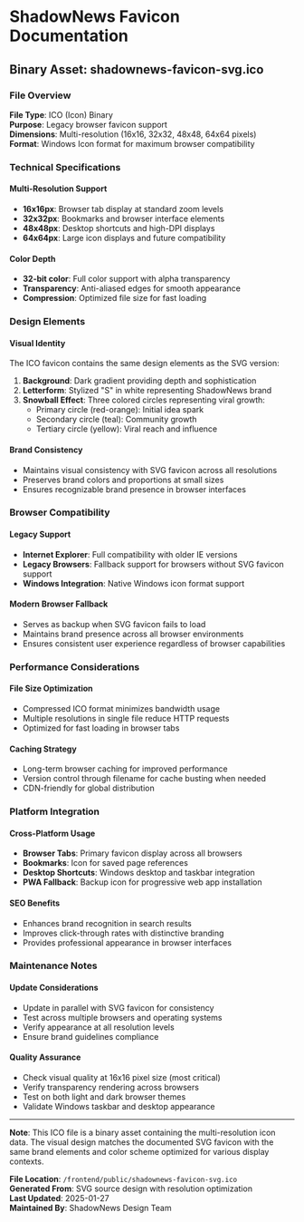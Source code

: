 # ShadowNews Favicon Documentation

## Binary Asset: shadownews-favicon-svg.ico

### File Overview

**File Type**: ICO (Icon) Binary  
**Purpose**: Legacy browser favicon support  
**Dimensions**: Multi-resolution (16x16, 32x32, 48x48, 64x64 pixels)  
**Format**: Windows Icon format for maximum browser compatibility  

### Technical Specifications

#### **Multi-Resolution Support**
- **16x16px**: Browser tab display at standard zoom levels
- **32x32px**: Bookmarks and browser interface elements  
- **48x48px**: Desktop shortcuts and high-DPI displays
- **64x64px**: Large icon displays and future compatibility

#### **Color Depth**
- **32-bit color**: Full color support with alpha transparency
- **Transparency**: Anti-aliased edges for smooth appearance
- **Compression**: Optimized file size for fast loading

### Design Elements

#### **Visual Identity**
The ICO favicon contains the same design elements as the SVG version:

1. **Background**: Dark gradient providing depth and sophistication
2. **Letterform**: Stylized "S" in white representing ShadowNews brand
3. **Snowball Effect**: Three colored circles representing viral growth:
   - Primary circle (red-orange): Initial idea spark
   - Secondary circle (teal): Community growth  
   - Tertiary circle (yellow): Viral reach and influence

#### **Brand Consistency**
- Maintains visual consistency with SVG favicon across all resolutions
- Preserves brand colors and proportions at small sizes
- Ensures recognizable brand presence in browser interfaces

### Browser Compatibility

#### **Legacy Support**
- **Internet Explorer**: Full compatibility with older IE versions
- **Legacy Browsers**: Fallback support for browsers without SVG favicon support
- **Windows Integration**: Native Windows icon format support

#### **Modern Browser Fallback**
- Serves as backup when SVG favicon fails to load
- Maintains brand presence across all browser environments
- Ensures consistent user experience regardless of browser capabilities

### Performance Considerations

#### **File Size Optimization**
- Compressed ICO format minimizes bandwidth usage
- Multiple resolutions in single file reduce HTTP requests
- Optimized for fast loading in browser tabs

#### **Caching Strategy**
- Long-term browser caching for improved performance
- Version control through filename for cache busting when needed
- CDN-friendly for global distribution

### Platform Integration

#### **Cross-Platform Usage**
- **Browser Tabs**: Primary favicon display across all browsers
- **Bookmarks**: Icon for saved page references
- **Desktop Shortcuts**: Windows desktop and taskbar integration
- **PWA Fallback**: Backup icon for progressive web app installation

#### **SEO Benefits**
- Enhances brand recognition in search results
- Improves click-through rates with distinctive branding
- Provides professional appearance in browser interfaces

### Maintenance Notes

#### **Update Considerations**
- Update in parallel with SVG favicon for consistency
- Test across multiple browsers and operating systems
- Verify appearance at all resolution levels
- Ensure brand guidelines compliance

#### **Quality Assurance**
- Check visual quality at 16x16 pixel size (most critical)
- Verify transparency rendering across browsers
- Test on both light and dark browser themes
- Validate Windows taskbar and desktop appearance

---

**Note**: This ICO file is a binary asset containing the multi-resolution icon data. The visual design matches the documented SVG favicon with the same brand elements and color scheme optimized for various display contexts.

**File Location**: `/frontend/public/shadownews-favicon-svg.ico`  
**Generated From**: SVG source design with resolution optimization  
**Last Updated**: 2025-01-27  
**Maintained By**: ShadowNews Design Team
